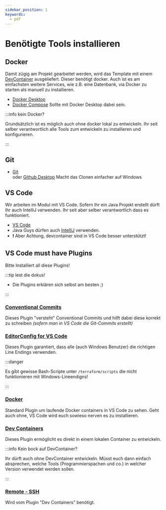 ```yaml
---
sidebar_position: 1
keywords:
  - pdf
---
```


# Benötigte Tools installieren

## Docker

Damit zügig am Projekt gearbeitet werden, wird das Template mit einem
[DevContainer](https://containers.dev/) ausgeliefert. Dieser benötigt docker.
Auch ist es am einfachsten weitere Services, wie z.B. eine Datenbank, via Docker
zu starten als manuell zu installieren.

- [Docker Desktop](https://www.docker.com/products/docker-desktop/)
- [Docker Compose](https://docs.docker.com/compose/install/) Sollte mit Docker
  Desktop dabei sein.

:::info kein Docker?

Grundsätzlich ist es möglich auch ohne docker lokal zu entwickeln. Ihr seit
selber verantwortlich alle Tools zum entwickeln zu installieren und
konfigurieren.

:::

## Git

- [Git](https://github.com/git-guides/install-git#install-git) <br/> oder
  [Github Desktop](https://desktop.github.com/download/) Macht das Clonen
  einfacher auf Windows

## VS Code

Wir arbeiten im Modul mit VS Code. Sofern Ihr ein Java Projekt erstellt dürft
Ihr auch IntelliJ verwenden. Ihr seit aber selber verantwortlich dass es
funktioniert.

- [VS Code](https://code.visualstudio.com/)
- Java Guys dürfen auch [IntelliJ](https://www.jetbrains.com/idea/) verwenden.
- :exclamation: Aber Achtung, devcontainer sind in VS Code besser unterstützt!

## VS Code must have Plugins

Bitte Installiert all diese Plugins!

:::tip lest die dokus!

- Die Plugins erklären sich selbst am besten ;)

:::

### [Conventional Commits](https://marketplace.visualstudio.com/items?itemName=vivaxy.vscode-conventional-commits)

Dieses Plugin "versteht" Conventional Commits und hilft dabei diese korrekt zu
schreiben _(sofern man in VS Code die Git-Commits erstellt)_

### [EditorConfig for VS Code](https://marketplace.visualstudio.com/items?itemName=EditorConfig.EditorConfig)

Dieses Plugin garantiert, dass alle (auch Windows Benutzer) die richtigen Line
Endings verwenden.

:::danger

Es gibt gewisse Bash-Scripte unter `/terraform/scripts` die nicht funktionieren
mit Windows-Lineendigns!

:::

### [Docker](https://marketplace.visualstudio.com/items?itemName=ms-azuretools.vscode-docker)

Standard Plugin um laufende Docker containers in VS Code zu sehen. Geht auch
ohne, VS Code wird euch sowieso nerven es zu installieren.

### [Dev Containers](https://marketplace.visualstudio.com/items?itemName=ms-vscode-remote.remote-containers)

Dieses Plugin ermöglicht es direkt in einem lokalen Container zu entwickeln.

:::info Kein bock auf DevContainer?

Ihr dürft auch ohne DevContainer entwickeln. Müsst euch dann einfach absprechen,
welche Tools (Programmierspachen und co.) in welcher Version verwendet werden
sollen.

:::

### [Remote - SSH](https://marketplace.visualstudio.com/items?itemName=ms-vscode-remote.remote-ssh)

Wird vom Plugin "Dev Containers" benötigt.
